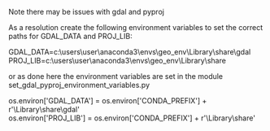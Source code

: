 Note there may be issues with gdal and pyproj

As a resolution create the following environment variables to set the correct paths for GDAL_DATA and PROJ_LIB:

GDAL_DATA=c:\users\user\anaconda3\envs\geo_env\Library\share\gdal   
PROJ_LIB=c:\users\user\anaconda3\envs\geo_env\Library\share

or as done here the environment variables are set in the module set_gdal_pyproj_environment_variables.py

   os.environ['GDAL_DATA'] = os.environ['CONDA_PREFIX'] + r'\Library\share\gdal'   
   os.environ['PROJ_LIB'] = os.environ['CONDA_PREFIX'] + r'\Library\share'

